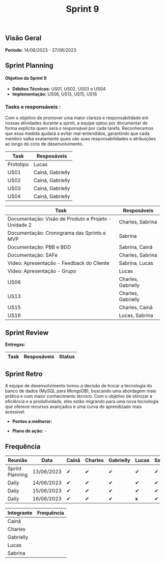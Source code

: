 <h1 align="center"><b>Sprint 9</b></h1>

<br>

## Visão Geral

**Período:** 14/06/2023 - 27/06/2023 <br>


## Sprint Planning

#### Objetivo da Sprint 9
- **Débitos Técnicos:** US01, US02, US03 e US04
- **Implementação:** US06, US13, US15, US16


### Tasks e responsáveis :
Com o objetivo de promover uma maior clareza e responsabilidade em nossas atividades durante a sprint, a equipe optou por documentar de forma explícita quem será o responsável por cada tarefa. Reconhecemos que essa medida ajudará a evitar mal-entendidos, garantindo que cada membro saiba exatamente quais são suas responsabilidades e atribuições ao longo do ciclo de desenvolvimento. 

|             **Task**                 |    **Resposáveis**    | 
|--------------------------------------|-----------------------|
| Protótipo                            | Lucas |
| US01                                 | Cainã, Gabrielly  |
| US02                                 | Cainã, Gabrielly  |
| US03                                 | Cainã, Gabrielly  |
| US04                                 | Cainã, Gabrielly  | 


|             **Task**                 |    **Resposáveis**    | 
|--------------------------------------|-----------------------|
| Documentação: Visão de Produto e Projeto - Unidade 2| Charles, Sabrina |
| Documentação: Cronograma das Sprints e MVP          | Sabrina |
| Documentação: PBB e BDD                             | Sabrina, Cainã |
| Documentação: SAFe                                  | Charles, Sabrina |
| Vídeo: Apresentação - Feedback do Cliente           | Sabrina, Lucas|
| Vídeo: Apresentação - Grupo                         | Lucas | 
| US06                                 | Charles, Gabrielly |
| US13                                 | Charles, Gabrielly |
| US15                                 | Charles, Cainã  |
| US16                                 | Lucas, Sabrina |


## Sprint Review

**Entregas:**

|             **Task**                 |    **Resposáveis**    |     **Status**   |
|--------------------------------------|-----------------------| ---------------- |


## Sprint Retro
A equipe de desenvolvimento tomou a decisão de trocar a tecnologia do banco de dados (MySQL para MongoDB), buscando uma abordagem mais prática e com maior conhecimento técnico. Com o objetivo de otimizar a eficiência e a produtividade, eles estão migrando para uma nova tecnologia que oferece recursos avançados e uma curva de aprendizado mais acessível. 

- **Pontos a melhorar:** 

- **Plano de ação:**
        - 

## Frequência

|  **Reunião**   |    **Data**    |**Cainã**| **Charles** | **Gabrielly** | **Lucas** | **Sabrina** |
|----------------|----------------| ------- |-------------|---------------|-----------|-------------|
|Sprint Planning |  13/06/2023    |    ✔    |     ✔      |      ✔        |     ✔     |     ✔      |
|Daily           |  14/06/2023    |    ✔    |     ✔      |      ✔        |     ✔     |     ✔      |
|Daily           |  15/06/2023    |    ✔    |     ✔      |      ✔        |     ✔     |     ✔      |
|Daily           |  16/06/2023    |    ✔    |     ✔      |      ✔        |   **x**    |     ✔      |


|**Integrante**|**Frequência**|
|--------------|--------------|
| Cainã        |          |
| Charles      |          |
| Gabrielly    |          |
| Lucas        |          |
| Sabrina      |          |
